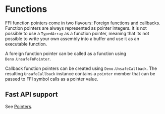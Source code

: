 # Functions

FFI function pointers come in two flavours: Foreign functions and callbacks.
Function pointers are always represented as pointer integers. It is not possible
to use a `TypedArray` as a function pointer, meaning that its not possible to
write your own assembly into a buffer and use it as an executable function.

A foreign function pointer can be called as a function using
`Deno.UnsafeFnPointer`.

Callback function pointers can be created using `Deno.UnsafeCallback`. The
resulting `UnsafeCallback` instance contains a `pointer` member that can be
passed to FFI symbol calls as a pointer value.

## Fast API support

See [Pointers](./pointers).
